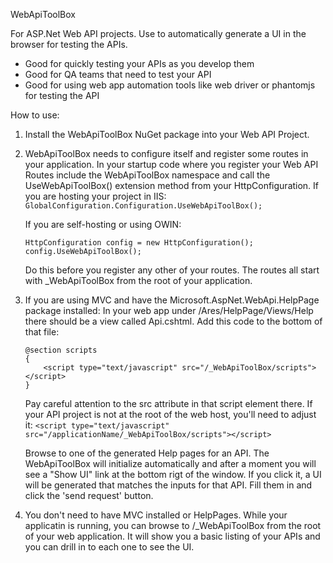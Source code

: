 WebApiToolBox

For ASP.Net Web API projects.  Use to automatically generate a UI in the browser for testing the APIs.  
* Good for quickly testing your APIs as you develop them
* Good for QA teams that need to test your API 
* Good for using web app automation tools like web driver or phantomjs for testing the API

How to use:

1.  Install the WebApiToolBox NuGet package into your Web API Project.
2.  WebApiToolBox needs to configure itself and register some routes in your application. In your startup code where you register your Web API Routes include the WebApiToolBox namespace and call the UseWebApiToolBox() extension method from your HttpConfiguration.
    If you are hosting your project in IIS: ```GlobalConfiguration.Configuration.UseWebApiToolBox();```
	
    If you are self-hosting or using OWIN: 

    ```
    HttpConfiguration config = new HttpConfiguration();
    config.UseWebApiToolBox();
    ```
    
    Do this before you register any other of your routes.
    The routes all start with _WebApiToolBox from the root of your application.
2.  If you are using MVC and have the Microsoft.AspNet.WebApi.HelpPage package installed:
    In your web app under /Ares/HelpPage/Views/Help there should be a view called Api.cshtml.  Add this code to the bottom of that file:
        
    ```
    @section scripts
    {
        <script type="text/javascript" src="/_WebApiToolBox/scripts"></script>
    }
    ```	
	
    Pay careful attention to the src attribute in that script element there.  If your API project is not at the root of the web host, you'll need to adjust it: ```<script type="text/javascript" src="/applicationName/_WebApiToolBox/scripts"></script>```
	
    Browse to one of the generated Help pages for an API. The WebApiToolBox will initialize automatically and after a moment you will see a "Show UI" link at the bottom rigt of the window. If you click it, a UI will be generated that matches the inputs for that API.  Fill them in and click the 'send request' button.
3.  You don't need to have MVC installed or HelpPages. While your applicatin is running, you can browse to /_WebApiToolBox from the root of your web application. It will show you a basic listing of your APIs and you can drill in to each one to see the UI.


